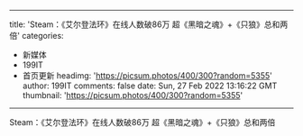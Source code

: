 
---
title: 'Steam：《艾尔登法环》在线人数破86万 超《黑暗之魂》+《只狼》总和两倍'
categories: 
 - 新媒体
 - 199IT
 - 首页更新
headimg: 'https://picsum.photos/400/300?random=5355'
author: 199IT
comments: false
date: Sun, 27 Feb 2022 13:16:22 GMT
thumbnail: 'https://picsum.photos/400/300?random=5355'
---

<div>   
Steam：《艾尔登法环》在线人数破86万 超《黑暗之魂》+《只狼》总和两倍  
</div>
            